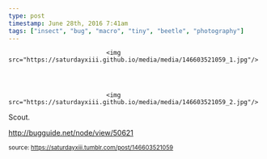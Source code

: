 ```yaml
---
type: post
timestamp: June 28th, 2016 7:41am
tags: ["insect", "bug", "macro", "tiny", "beetle", "photography"]
---
```



                               <img src="https://saturdayxiii.github.io/media/media/146603521059_1.jpg"/>
                           

                                                                                                                           

                               <img src="https://saturdayxiii.github.io/media/media/146603521059_2.jpg"/>
                           

                                                                                                                      
Scout.

<a href="http://bugguide.net/node/view/50621" target="_blank">http://bugguide.net/node/view/50621</a><br/>
 
                                    
                
                
                
                
                                
<small>source: https://saturdayxiii.tumblr.com/post/146603521059</small>